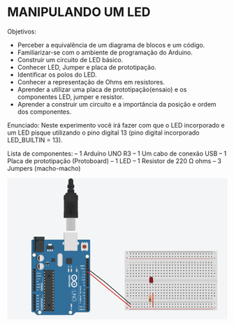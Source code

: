 # MANIPULANDO UM LED 
Objetivos: 

- Perceber a equivalência de um diagrama de blocos e um código. 
- Familiarizar-se com o ambiente de programação do Arduino. 
- Construir um circuito de LED básico. 
- Conhecer LED, Jumper e placa de prototipação. 
- Identificar os polos do LED. 
- Conhecer a representação de Ohms em resistores. 
- Aprender a utilizar uma placa de prototipação(ensaio) e os componentes LED, jumper e resistor. 
- Aprender a construir um circuito e a importância da posição e ordem dos componentes. 

Enunciado: Neste experimento você irá fazer com que o LED incorporado e um LED pisque utilizando o pino digital 13 (pino digital incorporado LED_BUILTIN = 13). 

Lista de componentes: 
– 1 Arduíno UNO R3 
– 1 Um cabo de conexão USB 
– 1 Placa de prototipação (Protoboard) 
– 1 LED 
– 1 Resistor de 220 Ω ohms 
– 3 Jumpers (macho-macho)

![esquema lógico](Arduino.png)
